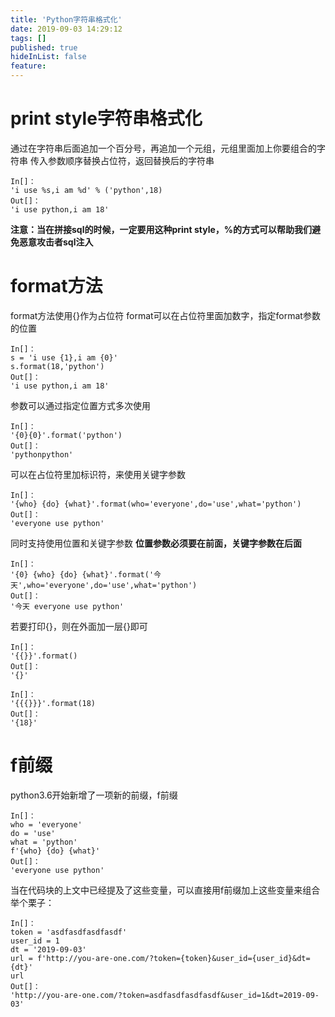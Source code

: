```yaml
---
title: 'Python字符串格式化'
date: 2019-09-03 14:29:12
tags: []
published: true
hideInList: false
feature: 
---
```

# print style字符串格式化
通过在字符串后面追加一个百分号，再追加一个元组，元组里面加上你要组合的字符串
传入参数顺序替换占位符，返回替换后的字符串
```
In[]：
'i use %s,i am %d' % ('python',18)
Out[]：
'i use python,i am 18'
```
**注意：当在拼接sql的时候，一定要用这种print style，%的方式可以帮助我们避免恶意攻击者sql注入**
# format方法
format方法使用{}作为占位符
format可以在占位符里面加数字，指定format参数的位置
```
In[]：
s = 'i use {1},i am {0}'
s.format(18,'python')
Out[]：
'i use python,i am 18'
```
参数可以通过指定位置方式多次使用
```
In[]：
'{0}{0}'.format('python')
Out[]：
'pythonpython'
```
可以在占位符里加标识符，来使用关键字参数
```
In[]：
'{who} {do} {what}'.format(who='everyone',do='use',what='python')
Out[]：
'everyone use python'
```
同时支持使用位置和关键字参数
**位置参数必须要在前面，关键字参数在后面**
```
In[]：
'{0} {who} {do} {what}'.format('今天',who='everyone',do='use',what='python')
Out[]：
'今天 everyone use python'
```
若要打印{}，则在外面加一层{}即可
```
In[]：
'{{}}'.format()
Out[]：
'{}'
```
```
In[]：
'{{{}}}'.format(18)
Out[]：
'{18}'
```
# f前缀
python3.6开始新增了一项新的前缀，f前缀
```
In[]：
who = 'everyone'
do = 'use'
what = 'python'
f'{who} {do} {what}'
Out[]：
'everyone use python'
```
当在代码块的上文中已经提及了这些变量，可以直接用f前缀加上这些变量来组合
举个栗子：
```
In[]：
token = 'asdfasdfasdfasdf'
user_id = 1
dt = '2019-09-03'
url = f'http://you-are-one.com/?token={token}&user_id={user_id}&dt={dt}'
url
Out[]：
'http://you-are-one.com/?token=asdfasdfasdfasdf&user_id=1&dt=2019-09-03'
```
